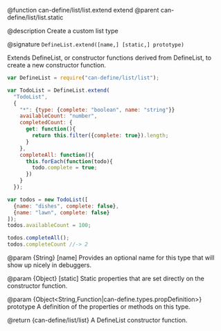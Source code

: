 @function can-define/list/list.extend extend
@parent can-define/list/list.static

@description Create a custom list type

@signature `DefineList.extend([name,] [static,] prototype)`

Extends DefineList, or constructor functions derived from DefineList,
to create a new constructor function.

```js
var DefineList = require("can-define/list/list");

var TodoList = DefineList.extend(
  "TodoList",
  {
    "*": {type: {complete: "boolean", name: "string"}}
    availableCount: "number",
    completedCount: {
      get: function(){
        return this.filter({complete: true}).length;
      }
    },
    completeAll: function(){
      this.forEach(function(todo){
        todo.complete = true;
      })
    }
  });

var todos = new TodoList([
  {name: "dishes", complete: false},
  {name: "lawn", complete: false}
]);
todos.availableCount = 100;

todos.completeAll();
todos.completeCount //-> 2
```

  @param {String} [name] Provides an optional name for this type that will
  show up nicely in debuggers.

  @param {Object} [static] Static properties that are set directly on the
  constructor function.

  @param {Object<String,Function|can-define.types.propDefinition>} prototype A definition of the properties or methods on this type.

@return {can-define/list/list} A DefineList constructor function.

